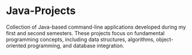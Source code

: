 # Java-Projects
Collection of Java-based command-line applications developed during my first and second semesters. These projects focus on fundamental programming concepts, including data structures, algorithms, object-oriented programming, and database integration.
